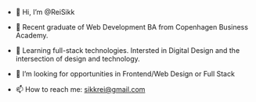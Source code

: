 - 👋 Hi, I’m @ReiSikk
- 👀 Recent graduate of Web Development BA from Copenhagen Business Academy. 
- 🌱 Learning full-stack technologies. Intersted in Digital Design and the intersection of design and technology. 

- 💞️ I’m looking for opportunities in Frontend/Web Design or Full Stack
- 📫 How to reach me: sikkrei@gmail.com

<!---
ReiSikk/ReiSikk is a ✨ special ✨ repository because its `README.md` (this file) appears on your GitHub profile.
You can click the Preview link to take a look at your changes.
--->
